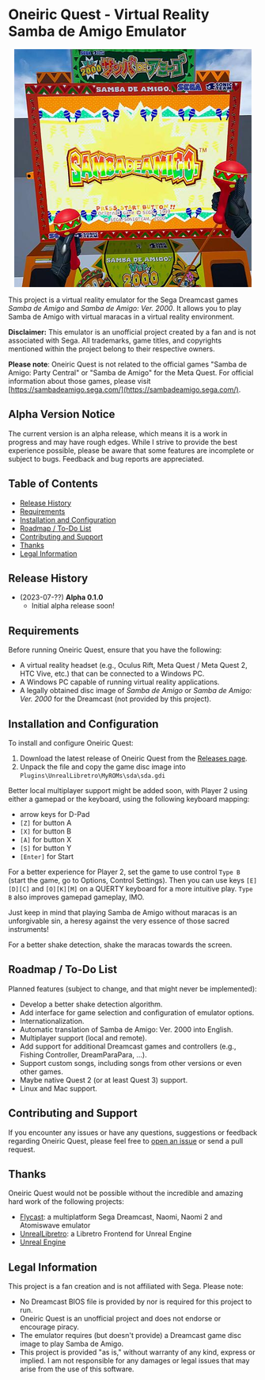 # Oneiric Quest - Virtual Reality Samba de Amigo Emulator

<div align="center">
  <img src="https://raw.githubusercontent.com/AltoRetrato/Oneiric-Quest/main/images/cover.jpg" alt="A Virtual Reality screenshot of a player holding virtual maracas and playing Samba de Amigo for the Dreamcast on a Samba de Amigo Ver. 2000 arcade cabinet">
</div>


This project is a virtual reality emulator for the Sega Dreamcast games _Samba de Amigo_ and _Samba de Amigo: Ver. 2000_. It allows you to play Samba de Amigo with virtual maracas in a virtual reality environment.

**Disclaimer:** This emulator is an unofficial project created by a fan and is not associated with Sega. All trademarks, game titles, and copyrights mentioned within the project belong to their respective owners.

**Please note**: Oneiric Quest is not related to the official games "Samba de Amigo: Party Central" or "Samba de Amigo" for the Meta Quest. For official information about those games, please visit [https://sambadeamigo.sega.com/](https://sambadeamigo.sega.com/).

## Alpha Version Notice

The current version is an alpha release, which means it is a work in progress and may have rough edges. While I strive to provide the best experience possible, please be aware that some features are incomplete or subject to bugs. Feedback and bug reports are appreciated.

## Table of Contents

- [Release History](#release-history)
- [Requirements](#requirements)
- [Installation and Configuration](#installation-and-configuration)
- [Roadmap / To-Do List](#roadmap--to-do-list)
- [Contributing and Support](#contributing-and-support)
- [Thanks](#thanks)
- [Legal Information](#legal-information)

## Release History

- (2023-07-??) **Alpha 0.1.0**
    - Initial alpha release soon!

## Requirements

Before running Oneiric Quest, ensure that you have the following:

- A virtual reality headset (e.g., Oculus Rift, Meta Quest / Meta Quest 2, HTC Vive, etc.) that can be connected to a Windows PC.
- A Windows PC capable of running virtual reality applications.
- A legally obtained disc image of _Samba de Amigo_ or _Samba de Amigo: Ver. 2000_ for the Dreamcast (not provided by this project).

## Installation and Configuration

To install and configure Oneiric Quest:

1. Download the latest release of Oneiric Quest from the [Releases page](https://github.com/AltoRetrato/Oneiric-Quest/releases).
2. Unpack the file and copy the game disc image into `Plugins\UnrealLibretro\MyROMs\sda\sda.gdi`

Better local multiplayer support might be added soon, with Player 2 using either a gamepad or the keyboard, using the following keyboard mapping:
- arrow keys for D-Pad
- `[Z]` for button A
- `[X]` for button B
- `[A]` for button X
- `[S]` for button Y
- `[Enter]` for Start

For a better experience for Player 2, set the game to use control `Type B` (start the game, go to Options, Control Settings). Then you can use keys `[E][D][C]` and `[O][K][M]` on a QUERTY keyboard for a more intuitive play. `Type B` also improves gamepad gameplay, IMO.

Just keep in mind that playing Samba de Amigo without maracas is an unforgivable sin, a heresy against the very essence of those sacred instruments!

For a better shake detection, shake the maracas towards the screen.

## Roadmap / To-Do List

Planned features (subject to change, and that might never be implemented):

- Develop a better shake detection algorithm.
- Add interface for game selection and configuration of emulator options.
- Internationalization.
- Automatic translation of Samba de Amigo: Ver. 2000 into English.
- Multiplayer support (local and remote).
- Add support for additional Dreamcast games and controllers (e.g., Fishing Controller, DreamParaPara, ...).
- Support custom songs, including songs from other versions or even other games.
- Maybe native Quest 2 (or at least Quest 3) support.
- Linux and Mac support.

## Contributing and Support

If you encounter any issues or have any questions, suggestions or feedback regarding Oneiric Quest, please feel free to [open an issue](https://github.com/AltoRetrato/Oneiric-Quest/issues) or send a pull request.

## Thanks

Oneiric Quest would not be possible without the incredible and amazing hard work of the following projects:

- [Flycast](https://github.com/flyinghead/flycast): a multiplatform Sega Dreamcast, Naomi, Naomi 2 and Atomiswave emulator
- [UnrealLibretro](https://github.com/N7Alpha/UnrealLibretro): a Libretro Frontend for Unreal Engine
- [Unreal Engine](https://www.unrealengine.com/)

## Legal Information

This project is a fan creation and is not affiliated with Sega. Please note:

- No Dreamcast BIOS file is provided by nor is required for this project to run.
- Oneiric Quest is an unofficial project and does not endorse or encourage piracy.
- The emulator requires (but doesn't provide) a Dreamcast game disc image to play Samba de Amigo.
- This project is provided "as is," without warranty of any kind, express or implied. I am not responsible for any damages or legal issues that may arise from the use of this software.
